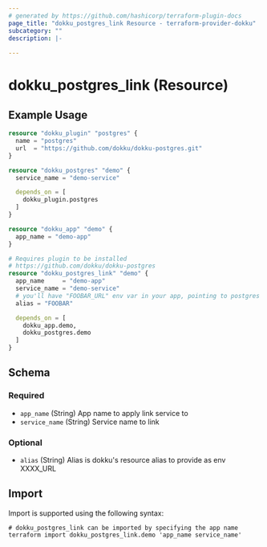 ```yaml
---
# generated by https://github.com/hashicorp/terraform-plugin-docs
page_title: "dokku_postgres_link Resource - terraform-provider-dokku"
subcategory: ""
description: |-
  
---
```


# dokku_postgres_link (Resource)



## Example Usage

```terraform
resource "dokku_plugin" "postgres" {
  name = "postgres"
  url  = "https://github.com/dokku/dokku-postgres.git"
}

resource "dokku_postgres" "demo" {
  service_name = "demo-service"

  depends_on = [
    dokku_plugin.postgres
  ]
}

resource "dokku_app" "demo" {
  app_name = "demo-app"
}

# Requires plugin to be installed
# https://github.com/dokku/dokku-postgres
resource "dokku_postgres_link" "demo" {
  app_name     = "demo-app"
  service_name = "demo-service"
  # you'll have "FOOBAR_URL" env var in your app, pointing to postgres database
  alias = "FOOBAR"

  depends_on = [
    dokku_app.demo,
    dokku_postgres.demo
  ]
}
```

<!-- schema generated by tfplugindocs -->
## Schema

### Required

- `app_name` (String) App name to apply link service to
- `service_name` (String) Service name to link

### Optional

- `alias` (String) Alias is dokku's resource alias to provide as env XXXX_URL

## Import

Import is supported using the following syntax:

```shell
# dokku_postgres_link can be imported by specifying the app name
terraform import dokku_postgres_link.demo 'app_name service_name'
```
